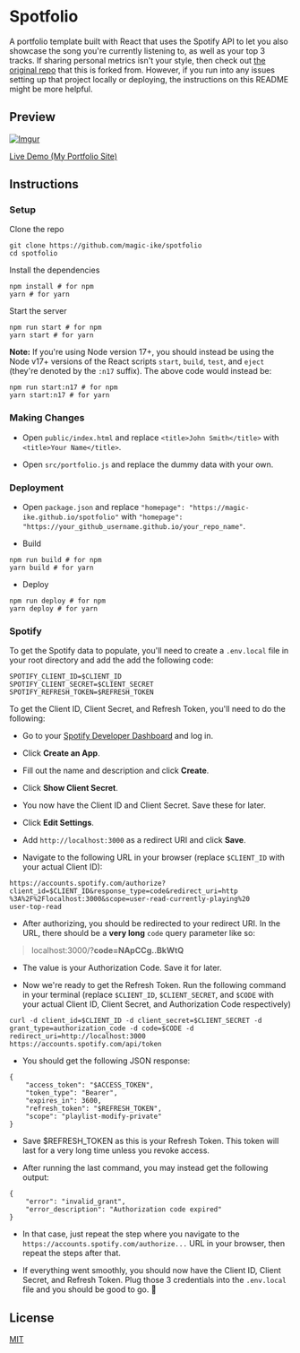 # Spotfolio

A portfolio template built with React that uses the Spotify API to let you also showcase the song you're currently listening to, as well as your top 3 tracks. If sharing personal metrics isn't your style, then check out [the original repo](https://github.com/rajshekhar26/cleanfolio) that this is forked from. However, if you run into any issues setting up that project locally or deploying, the instructions on this README might be more helpful.

## Preview

[![Imgur]()]()

[Live Demo (My Portfolio Site)](https://iodev.io)

## Instructions

### Setup

Clone the repo

```shell
git clone https://github.com/magic-ike/spotfolio
cd spotfolio
```

Install the dependencies

```shell
npm install # for npm
yarn # for yarn
```

Start the server

```shell
npm run start # for npm
yarn start # for yarn
```

**Note:** If you're using Node version 17+, you should instead be using the Node v17+ versions of the React scripts `start`, `build`, `test`, and `eject` (they're denoted by the `:n17` suffix). The above code would instead be:

```shell
npm run start:n17 # for npm
yarn start:n17 # for yarn
```

### Making Changes

- Open `public/index.html` and replace `<title>John Smith</title>` with `<title>Your Name</title>`.

- Open `src/portfolio.js` and replace the dummy data with your own.

### Deployment

- Open `package.json` and replace `"homepage": "https://magic-ike.github.io/spotfolio"` with `"homepage": "https://your_github_username.github.io/your_repo_name"`.

- Build

```shell
npm run build # for npm
yarn build # for yarn
```

- Deploy

```shell
npm run deploy # for npm
yarn deploy # for yarn
```

### Spotify

To get the Spotify data to populate, you'll need to create a `.env.local` file in your root directory and add the add the following code:

```shell
SPOTIFY_CLIENT_ID=$CLIENT_ID
SPOTIFY_CLIENT_SECRET=$CLIENT_SECRET
SPOTIFY_REFRESH_TOKEN=$REFRESH_TOKEN
```

To get the Client ID, Client Secret, and Refresh Token, you'll need to do the following:

- Go to your [Spotify Developer Dashboard](https://developer.spotify.com/dashboard/applications) and log in.

- Click **Create an App**.

- Fill out the name and description and click **Create**.

- Click **Show Client Secret**.

- You now have the Client ID and Client Secret. Save these for later.

- Click **Edit Settings**.

- Add `http://localhost:3000` as a redirect URI and click **Save**.

- Navigate to the following URL in your browser (replace `$CLIENT_ID` with your actual Client ID):

```shell
https://accounts.spotify.com/authorize?client_id=$CLIENT_ID&response_type=code&redirect_uri=http
%3A%2F%2Flocalhost:3000&scope=user-read-currently-playing%20
user-top-read
```

- After authorizing, you should be redirected to your redirect URI. In the URL, there should be a **very long** `code` query parameter like so:

> localhost:3000/?**code=NApCCg..BkWtQ**

- The value is your Authorization Code. Save it for later.

- Now we're ready to get the Refresh Token. Run the following command in your terminal (replace `$CLIENT_ID`, `$CLIENT_SECRET`, and `$CODE` with your actual Client ID, Client Secret, and Authorization Code respectively)

```shell
curl -d client_id=$CLIENT_ID -d client_secret=$CLIENT_SECRET -d grant_type=authorization_code -d code=$CODE -d redirect_uri=http://localhost:3000 https://accounts.spotify.com/api/token
```

- You should get the following JSON response:

```shell
{
    "access_token": "$ACCESS_TOKEN",
    "token_type": "Bearer",
    "expires_in": 3600,
    "refresh_token": "$REFRESH_TOKEN",
    "scope": "playlist-modify-private"
}
```

- Save $REFRESH_TOKEN as this is your Refresh Token. This token will last for a very long time unless you revoke access.

- After running the last command, you may instead get the following output:

```shell
{
    "error": "invalid_grant",
    "error_description": "Authorization code expired"
}
```

- In that case, just repeat the step where you navigate to the `https://accounts.spotify.com/authorize...` URL in your browser, then repeat the steps after that.

- If everything went smoothly, you should now have the Client ID, Client Secret, and Refresh Token. Plug those 3 credentials into the `.env.local` file and you should be good to go. 🎉

## License

[MIT](https://choosealicense.com/licenses/mit/)
